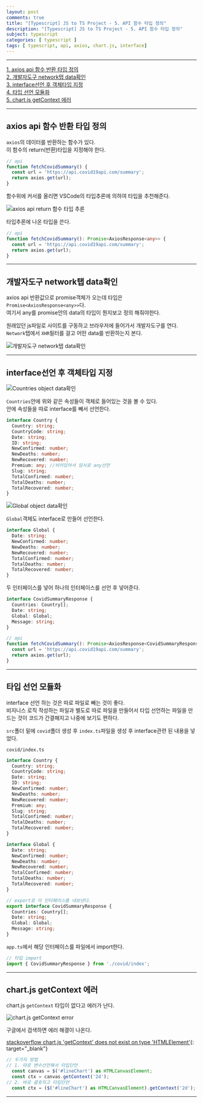 ```yaml
---
layout: post
comments: true
title: "[Typescript] JS to TS Project - 5. API 함수 타입 정의"
description: "[Typescript] JS to TS Project - 5. API 함수 타입 정의"
subject: typescript
categories: [ typescript ]
tags: [ typescript, api, axios, chart.js, interface]
---
```


<hr>

[1. axios api 함수 반환 타입 정의](#section1)  
[2. 개발자도구 network탭 data확인](#section2)  
[3. interface선언 후 객체타입 지정](#section3)  
[4. 타입 선언 모듈화](#section4)  
[5. chart.js getContext 에러](#section5)  
 

<hr>

## axios api 함수 반환 타입 정의 <a name="section1"></a>

`axios`의 데이터를 반환하는 함수가 있다.  
이 함수의 return(반환)타입을 지정해야 한다.

```typescript
// api
function fetchCovidSummary() {
  const url = 'https://api.covid19api.com/summary';
  return axios.get(url);
}
```

함수위에 커서를 올리면 VSCode의 타입추론에 의하여 타입을 추천해준다.

![axios api return 함수 타입 추론](/assets/img/typescript/ts-js-to-ts-project24.png "axios api return 함수 타입 추론")

타입추론에 나온 타입을 쓴다.

```typescript
// api
function fetchCovidSummary(): Promise<AxiosResponse<any>> {
  const url = 'https://api.covid19api.com/summary';
  return axios.get(url);
}
```

<hr>

## 개발자도구 network탭 data확인 <a name="section2"></a>

axios api 반환값으로 promise객체가 오는데 타입은 `Promise<AxiosResponse<any>>`다.  
여기서 any를 promise안의 data의 타입이 뭔지보고 정의 해줘야한다.

원래있던 js파일로 사이트를 구동하고 브라우저에 들어가서 개발자도구를 연다.  
`Network`탭에서 `XHR`필터를 걸고 어떤 data를 반환하는지 본다.  

![개발자도구 network탭 data확인 ](/assets/img/typescript/ts-js-to-ts-project25.png "개발자도구 network탭 data확인 ")

<hr>

## interface선언 후 객체타입 지정 <a name="section3"></a>

![Countries object data확인 ](/assets/img/typescript/ts-js-to-ts-project26.png "Countries object data확인 ")

`Countries`안에 위와 같은 속성들이 객체로 들어있는 것을 볼 수 있다.  
안에 속성들을 따로 interface를 빼서 선언한다.

```typescript
interface Country {
  Country: string;
  CountryCode: string;
  Date: string;
  ID: string;
  NewConfirmed: number;
  NewDeaths: number;
  NewRecovered: number;
  Premium: any; //비어있어서 임시로 any선언
  Slug: string;
  TotalConfirmed: number;
  TotalDeaths: number;
  TotalRecovered: number;
}
```

![Global object data확인 ](/assets/img/typescript/ts-js-to-ts-project27.png "Global object data확인 ")

`Global`객체도 interface로 만들어 선언한다. 

```typescript
interface Global {
  Date: string;
  NewConfirmed: number;
  NewDeaths: number;
  NewRecovered: number;
  TotalConfirmed: number;
  TotalDeaths: number;
  TotalRecovered: number;
}
```

두 인터페이스를 넣어 하나의 인터페이스를 선언 후 넣어준다.

```typescript
interface CovidSummaryResponse {
  Countries: Country[];
  Date: string;
  Global: Global;
  Message: string;
}

// api
function fetchCovidSummary(): Promise<AxiosResponse<CovidSummaryResponse>> {
  const url = 'https://api.covid19api.com/summary';
  return axios.get(url);
}

```

<hr>

## 타입 선언 모듈화 <a name="section4"></a>

interface 선언 하는 것은 따로 파일로 빼는 것이 좋다.  
비지니스 로직 작성하는 파일과 별도로 따로 파일을 만들어서 타입 선언하는 파일을 만드는 것이 코드가 간결해지고 나중에 보기도 편하다.  

`src`폴더 밑에 `covid`폴더 생성 후 `index.ts`파일을 생성 후 interface관련 된 내용을 넣었다.

`covid/index.ts`
```typescript
interface Country {
  Country: string;
  CountryCode: string;
  Date: string;
  ID: string;
  NewConfirmed: number;
  NewDeaths: number;
  NewRecovered: number;
  Premium: any;
  Slug: string;
  TotalConfirmed: number;
  TotalDeaths: number;
  TotalRecovered: number;
}

interface Global {
  Date: string;
  NewConfirmed: number;
  NewDeaths: number;
  NewRecovered: number;
  TotalConfirmed: number;
  TotalDeaths: number;
  TotalRecovered: number;
}

// export로 이 인터페이스를 내보낸다.
export interface CovidSummaryResponse {
  Countries: Country[];
  Date: string;
  Global: Global;
  Message: string;
}
```

`app.ts`에서 해당 인터페이스를 파일에서 import한다.

```typescript
// 타입 import
import { CovidSummaryResponse } from './covid/index';
```

<hr>

## chart.js getContext 에러 <a name="section5"></a>

chart.js `getContext` 타입이 없다고 에러가 난다.

![chart.js getContext error ](/assets/img/typescript/ts-js-to-ts-project27.png "chart.js getContext error ")

구글에서 검색하면 에러 해결이 나온다.

[stackoverflow chart.js 'getContext' does not exist on type 'HTMLElement'](https://stackoverflow.com/questions/58218597/property-getcontext-does-not-exist-on-type-htmlelement/58218739){: target="_blank"}

```typescript
// 두가지 방법
// 1. 따로 변수선언해서 타입단언
  const canvas = $('#lineChart') as HTMLCanvasElement;
  const ctx = canvas.getContext('2d');
// 2. 바로 괄호치고 타입단언
  const ctx = ($('#lineChart') as HTMLCanvasElement).getContext('2d');
```

<hr>
